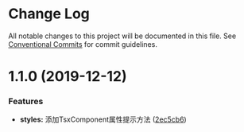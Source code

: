 # Change Log

All notable changes to this project will be documented in this file.
See [Conventional Commits](https://conventionalcommits.org) for commit guidelines.

# 1.1.0 (2019-12-12)


### Features

* **styles:** 添加TsxComponent属性提示方法 ([2ec5cb6](https://github.com/huteming/huteming-ui/commit/2ec5cb633ddb8c19f9c4301bc42b1bc2dccbb69f))
